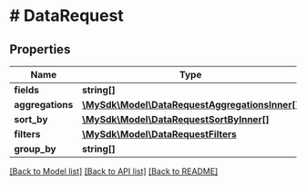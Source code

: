 # # DataRequest

## Properties

Name | Type | Description | Notes
------------ | ------------- | ------------- | -------------
**fields** | **string[]** |  |
**aggregations** | [**\MySdk\Model\DataRequestAggregationsInner[]**](DataRequestAggregationsInner.md) |  | [optional]
**sort_by** | [**\MySdk\Model\DataRequestSortByInner[]**](DataRequestSortByInner.md) |  | [optional]
**filters** | [**\MySdk\Model\DataRequestFilters**](DataRequestFilters.md) |  | [optional]
**group_by** | **string[]** |  | [optional]

[[Back to Model list]](../../README.md#models) [[Back to API list]](../../README.md#endpoints) [[Back to README]](../../README.md)

